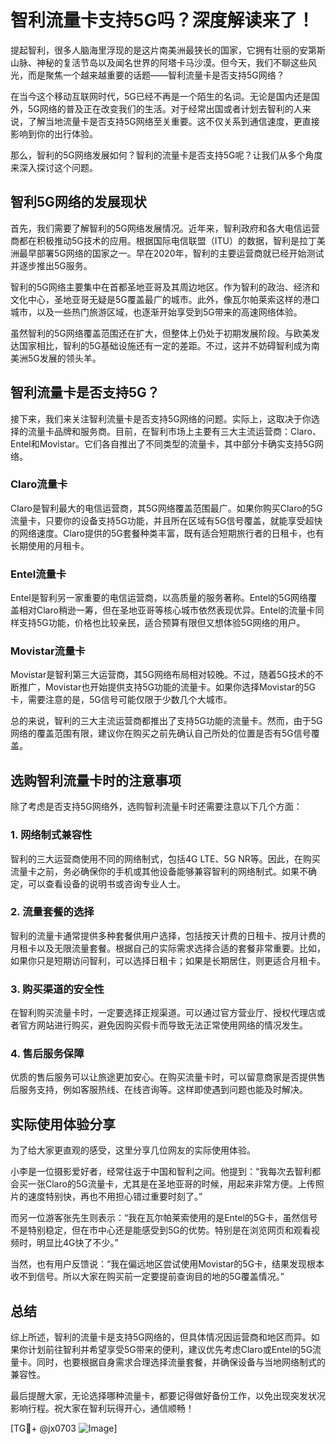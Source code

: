 # 智利流量卡支持5G吗？深度解读来了！

提起智利，很多人脑海里浮现的是这片南美洲最狭长的国家，它拥有壮丽的安第斯山脉、神秘的复活节岛以及闻名世界的阿塔卡马沙漠。但今天，我们不聊这些风光，而是聚焦一个越来越重要的话题——智利流量卡是否支持5G网络？

在当今这个移动互联网时代，5G已经不再是一个陌生的名词。无论是国内还是国外，5G网络的普及正在改变我们的生活。对于经常出国或者计划去智利的人来说，了解当地流量卡是否支持5G网络至关重要。这不仅关系到通信速度，更直接影响到你的出行体验。

那么，智利的5G网络发展如何？智利的流量卡是否支持5G呢？让我们从多个角度来深入探讨这个问题。

## 智利5G网络的发展现状

首先，我们需要了解智利的5G网络发展情况。近年来，智利政府和各大电信运营商都在积极推动5G技术的应用。根据国际电信联盟（ITU）的数据，智利是拉丁美洲最早部署5G网络的国家之一。早在2020年，智利的主要运营商就已经开始测试并逐步推出5G服务。

智利的5G网络主要集中在首都圣地亚哥及其周边地区。作为智利的政治、经济和文化中心，圣地亚哥无疑是5G覆盖最广的城市。此外，像瓦尔帕莱索这样的港口城市，以及一些热门旅游区域，也逐渐开始享受到5G带来的高速网络体验。

虽然智利的5G网络覆盖范围还在扩大，但整体上仍处于初期发展阶段。与欧美发达国家相比，智利的5G基础设施还有一定的差距。不过，这并不妨碍智利成为南美洲5G发展的领头羊。

## 智利流量卡是否支持5G？

接下来，我们来关注智利流量卡是否支持5G网络的问题。实际上，这取决于你选择的流量卡品牌和服务商。目前，在智利市场上主要有三大主流运营商：Claro、Entel和Movistar。它们各自推出了不同类型的流量卡，其中部分卡确实支持5G网络。

### Claro流量卡
Claro是智利最大的电信运营商，其5G网络覆盖范围最广。如果你购买Claro的5G流量卡，只要你的设备支持5G功能，并且所在区域有5G信号覆盖，就能享受超快的网络速度。Claro提供的5G套餐种类丰富，既有适合短期旅行者的日租卡，也有长期使用的月租卡。

### Entel流量卡
Entel是智利另一家重要的电信运营商，以高质量的服务著称。Entel的5G网络覆盖相对Claro稍逊一筹，但在圣地亚哥等核心城市依然表现优异。Entel的流量卡同样支持5G功能，价格也比较亲民，适合预算有限但又想体验5G网络的用户。

### Movistar流量卡
Movistar是智利第三大运营商，其5G网络布局相对较晚。不过，随着5G技术的不断推广，Movistar也开始提供支持5G功能的流量卡。如果你选择Movistar的5G卡，需要注意的是，5G信号可能仅限于少数几个大城市。

总的来说，智利的三大主流运营商都推出了支持5G功能的流量卡。然而，由于5G网络的覆盖范围有限，建议你在购买之前先确认自己所处的位置是否有5G信号覆盖。

## 选购智利流量卡时的注意事项

除了考虑是否支持5G网络外，选购智利流量卡时还需要注意以下几个方面：

### 1. 网络制式兼容性
智利的三大运营商使用不同的网络制式，包括4G LTE、5G NR等。因此，在购买流量卡之前，务必确保你的手机或其他设备能够兼容智利的网络制式。如果不确定，可以查看设备的说明书或咨询专业人士。

### 2. 流量套餐的选择
智利的流量卡通常提供多种套餐供用户选择，包括按天计费的日租卡、按月计费的月租卡以及无限流量套餐。根据自己的实际需求选择合适的套餐非常重要。比如，如果你只是短期访问智利，可以选择日租卡；如果是长期居住，则更适合月租卡。

### 3. 购买渠道的安全性
在智利购买流量卡时，一定要选择正规渠道。可以通过官方营业厅、授权代理店或者官方网站进行购买，避免因购买假卡而导致无法正常使用网络的情况发生。

### 4. 售后服务保障
优质的售后服务可以让旅途更加安心。在购买流量卡时，可以留意商家是否提供售后服务支持，例如客服热线、在线咨询等。这样即使遇到问题也能及时解决。

## 实际使用体验分享

为了给大家更直观的感受，这里分享几位网友的实际使用体验。

小李是一位摄影爱好者，经常往返于中国和智利之间。他提到：“我每次去智利都会买一张Claro的5G流量卡，尤其是在圣地亚哥的时候，用起来非常方便。上传照片的速度特别快，再也不用担心错过重要时刻了。”

而另一位游客张先生则表示：“我在瓦尔帕莱索使用的是Entel的5G卡，虽然信号不是特别稳定，但在市中心还是能感受到5G的优势。特别是在浏览网页和观看视频时，明显比4G快了不少。”

当然，也有用户反馈说：“我在偏远地区尝试使用Movistar的5G卡，结果发现根本收不到信号。所以大家在购买前一定要提前查询目的地的5G覆盖情况。”

## 总结

综上所述，智利的流量卡是支持5G网络的，但具体情况因运营商和地区而异。如果你计划前往智利并希望享受5G带来的便利，建议优先考虑Claro或Entel的5G流量卡。同时，也要根据自身需求合理选择流量套餐，并确保设备与当地网络制式的兼容性。

最后提醒大家，无论选择哪种流量卡，都要记得做好备份工作，以免出现突发状况影响行程。祝大家在智利玩得开心，通信顺畅！

[TG💪+ @jx0703 ![Image](https://github.com/user-attachments/assets/dbca1d08-cadb-493c-b0ec-ad6f7a83f270)]